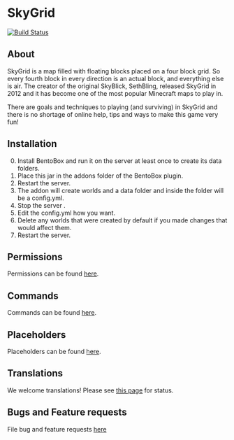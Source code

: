 SkyGrid
==========
[![Build Status](https://ci.codemc.org/buildStatus/icon?job=BentoBoxWorld/SkyGrid)](https://ci.codemc.org/job/BentoBoxWorld/job/SkyGrid/)

## About
SkyGrid is a map filled with floating blocks placed on a four block grid. So every fourth block in every direction is an actual block, and everything else is air.  The creator of the original SkyBlick, SethBling, released SkyGrid in 2012 and it has become one of the most popular Minecraft maps to play in.

There are goals and techniques to playing (and surviving) in SkyGrid and there is no shortage of online help, tips and ways to make this game very fun!

## Installation

0. Install BentoBox and run it on the server at least once to create its data folders.
1. Place this jar in the addons folder of the BentoBox plugin.
2. Restart the server.
3. The addon will create worlds and a data folder and inside the folder will be a config.yml.
4. Stop the server .
5. Edit the config.yml how you want.
6. Delete any worlds that were created by default if you made changes that would affect them.
7. Restart the server.

## Permissions

Permissions can be found [here](Permissions).

## Commands

Commands can be found [here](Commands).

## Placeholders

Placeholders can be found [here](Placeholders).

## Translations

We welcome translations! Please see [this page](Translate-SkyGrid) for status.

## Bugs and Feature requests

File bug and feature requests [here](https://github.com/BentoBoxWorld/SkyGrid/issues)
